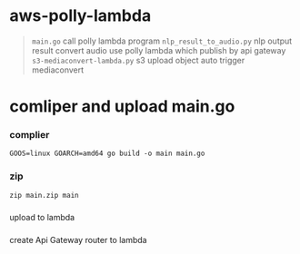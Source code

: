 # aws-polly-lambda
> `main.go` call polly lambda program 
> `nlp_result_to_audio.py` nlp output result convert audio use polly lambda which publish by api gateway
> `s3-mediaconvert-lambda.py` s3 upload object auto trigger mediaconvert

# comliper and upload main.go
### complier
```
GOOS=linux GOARCH=amd64 go build -o main main.go
```
### zip
```
zip main.zip main
```
###
upload to lambda
###
create Api Gateway router to lambda
